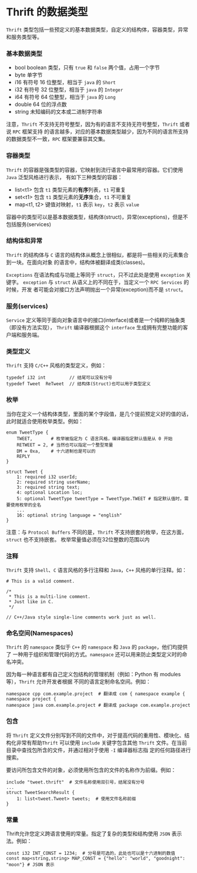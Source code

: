 # Thrift 的数据类型

`Thrift` 类型包括一些预定义的基本数据类型，自定义的结构体，容器类型，异常和服务类型等。

### 基本数据类型

- bool  boolean 类型，只有 `true` 和 `false` 两个值，占用一个字节
- byte  单字节
- i16   有符号 16 位整型，相当于 `java` 的 `Short`
- i32   有符号 32 位整型，相当于 `java` 的 `Integer`
- i64   有符号 64 位整型，相当于 `java` 的 `Long`
- double 64 位的浮点数
- string 未知编码的文本或二进制字符串

注意，`Thrift` 不支持无符号整型，因为有的语言不支持无符号整型，`Thrift` 或者说 `RPC` 框架支持
的语言越多，对应的基本数据类型越少，因为不同的语言所支持的数据类型不一致，`RPC` 框架要兼容其交集。

### 容器类型

`Thrift` 的容器是强类型的容器，它映射到流行语言中最常用的容器。它们使用 `Java` 泛型风格进行表示，
有如下三种类型的容器：
- list\<t1\>    包含 `t1` 类型元素的**有序**列表，`t1` 可重复
- set\<t1\>     包含 `t1` 类型元素的**无序**集合，`t1` 不可重复
- map\<t1, t2\> 键值对映射，`t1` 表示 `key`，`t2` 表示 `value`

容器中的类型可以是基本数据类型，结构体(struct)，异常(exceptions)，但是不包括服务(services)

### 结构体和异常

`Thrift` 的结构体与 `C` 语言的结构体从概念上很相似，都是将一些相关的元素集合到一块。在面向对象
的语言中，结构体被翻译成类(classes)。

`Exceptions` 在语法构成与功能上等同于 `struct`，只不过此处是使用 `exception` 关键字。
`exception` 与 `struct` 从语义上的不同在于，当定义一个 `RPC Services` 的时候，开发
者可能会对接口方法声明抛出一个异常(exception)而不是 `struct`。

### 服务(services)

`Service` 定义等同于面向对象语言中的接口(interface)或者是一个纯粹的抽象类（即没有方法实现），
`Thrift` 编译器根据这个 `interface` 生成拥有完整功能的客户端和服务端。

### 类型定义

`Thrift` 支持 `C/C++` 风格的类型定义，例如：
```
typedef i32 int         // 结尾可以没有分号
typedef Tweet  ReTweet  // 结构体(Struct)也可以用于类型定义
```

### 枚举

当你在定义一个结构体类型，里面的某个字段值，是几个提前预定义好的值的话，此时就适合使用枚举类型。例如：
```
enum TweetType {
    TWEET,       # 枚举被指定为 C 语言风格，编译器指定默认值是从 0 开始
    RETWEET = 2, # 当然也可以指定一个整型常量
    DM = 0xa,    # 十六进制也是可以的
    REPLY
}

struct Tweet {
    1: required i32 userId;
    2: required string userName;
    3: required string text;
    4: optional Location loc;
    5: optional TweetType tweetType = TweetType.TWEET # 指定默认值时，需要使用枚举的全名
    ...
    16: optional string language = "english"
}
```
注意：与 `Protocol Buffers` 不同的是，`Thrift` 不支持嵌套的枚举，在这方面，`struct` 也不支持嵌套。
枚举常量值必须在32位整数的范围以内

### 注释

`Thrift` 支持 `Shell`、`C` 语言风格的多行注释和 `Java`，`C++` 风格的单行注释。如：

```
# This is a valid comment.

/*
 * This is a multi-line comment.
 * Just like in C.
 */
 
// C++/Java style single-line comments work just as well.
```

### 命名空间(Namespaces)

`Thrift` 的 `namespace` 类似于 `C++` 的 `namespace` 和 `Java` 的 `package`，他们均提供了
一种用于组织和管理代码的方式。`namespace` 还可以用来防止类型定义时的命名冲突。

因为每一种语言都有自己定义包结构的管理机制（例如：Python 有 modules等），`Thrift` 允许开发者根据
不同的语言定制命名空间。例如：
```
namespace cpp com.example.project  # 翻译成 com { namespace example { namespace project {
namespace java com.example.project # 翻译成 package com.example.project
```

### 包含

将 `Thrift` 定义文件分别写到不同的文件中，对于提高代码的重用性、模块化、结构化非常有帮助`Thrift` 可以使用
`include` 关键字包含其他 `Thrift` 文件。在当前目录中查找包所含的文件，并通过相对于使用 `-I` 编译器标志指
定的任何路径进行搜索。

要访问所包含文件的对象，必须使用所包含的文件的名称作为前缀。例如：

```
include "tweet.thrift"  # 文件名称使用双引号，结尾没有分号
...
struct TweetSearchResult {
    1: list<tweet.Tweet> tweets;  # 使用文件名称前缀
}
```

### 常量

Thrift允许您定义跨语言使用的常量。指定了复杂的类型和结构使用 `JSON` 表示法。例如：  
```
const i32 INT_CONST = 1234;  # 分号是可选的，此处也可以是十六进制的数值
const map<string,string> MAP_CONST = {"hello": "world", "goodnight": "moon"} # JSON 表示
```


